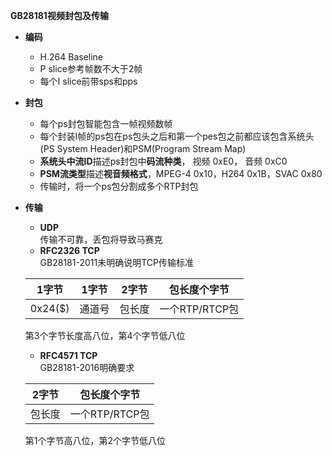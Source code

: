 **GB28181视频封包及传输**  
* **编码**  
   * H.264 Baseline  
   * P slice参考帧数不大于2帧  
   * 每个I slice前带sps和pps  
* **封包**   
   * 每个ps封包智能包含一帧视频数帧
   * 每个封装I帧的ps包在ps包头之后和第一个pes包之前都应该包含系统头(PS System Header)和PSM(Program Stream Map)   
   * **系统头中流ID**描述ps封包中**码流种类**， 视频 0xE0， 音频 0xC0   
   * **PSM流类型**描述**视音频格式**，MPEG-4 0x10，H264 0x1B，SVAC 0x80   
   * 传输时，将一个ps包分割成多个RTP封包   
* **传输**  
   * **UDP**   
   传输不可靠，丢包将导致马赛克   
   * **RFC2326 TCP**   
   GB28181-2011未明确说明TCP传输标准 
   
   | 1字节 | 1字节 | 2字节 | 包长度个字节 |
   | ---- | ---- | ---- | ---- |
   | 0x24($) | 通道号 | 包长度 | 一个RTP/RTCP包 |   
   第3个字节长度高八位，第4个字节低八位   
   * **RFC4571 TCP**   
   GB28181-2016明确要求
   
   | 2字节 | 包长度个字节 |
   | ---- | ---- |
   | 包长度 | 一个RTP/RTCP包 |
   第1个字节高八位，第2个字节低八位
